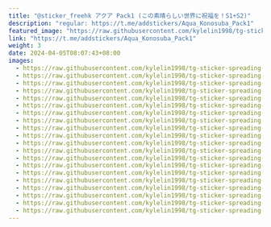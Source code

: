 ```yaml
---
title: "@sticker_freehk アクア Pack1 (この素晴らしい世界に祝福を！S1+S2)"
description: "regular: https://t.me/addstickers/Aqua_Konosuba_Pack1"
featured_image: "https://raw.githubusercontent.com/kylelin1998/tg-sticker-spreading-worldwide-images/main/img/4dbb2200-8aa6-472f-bdfd-070e8a4deaa1.jpg"
link: "https://t.me/addstickers/Aqua_Konosuba_Pack1"
weight: 3
date: 2024-04-05T08:07:43+08:00
images:
  - https://raw.githubusercontent.com/kylelin1998/tg-sticker-spreading-worldwide-images/main/img/4dbb2200-8aa6-472f-bdfd-070e8a4deaa1.jpg
  - https://raw.githubusercontent.com/kylelin1998/tg-sticker-spreading-worldwide-images/main/img/61fe27ad-5d5e-4c63-88da-124e816accb1.jpg
  - https://raw.githubusercontent.com/kylelin1998/tg-sticker-spreading-worldwide-images/main/img/e106cd4b-e7eb-44ef-81af-783e3a0117a8.jpg
  - https://raw.githubusercontent.com/kylelin1998/tg-sticker-spreading-worldwide-images/main/img/f3d3fef2-a268-493f-b563-7487018d273e.jpg
  - https://raw.githubusercontent.com/kylelin1998/tg-sticker-spreading-worldwide-images/main/img/0432d47c-a18d-4053-97db-51b29c79ea09.jpg
  - https://raw.githubusercontent.com/kylelin1998/tg-sticker-spreading-worldwide-images/main/img/af802745-11d5-4b28-a5c7-e4890f0f057f.jpg
  - https://raw.githubusercontent.com/kylelin1998/tg-sticker-spreading-worldwide-images/main/img/50804db0-32b6-4baf-b99d-86c45c3c3885.jpg
  - https://raw.githubusercontent.com/kylelin1998/tg-sticker-spreading-worldwide-images/main/img/8276866a-812a-40fb-8a27-6cb39a141009.jpg
  - https://raw.githubusercontent.com/kylelin1998/tg-sticker-spreading-worldwide-images/main/img/d0684203-3859-4e18-b58f-ebae0a71480f.jpg
  - https://raw.githubusercontent.com/kylelin1998/tg-sticker-spreading-worldwide-images/main/img/2ecc3feb-7327-409f-bf4e-bb6d5dc549c0.jpg
  - https://raw.githubusercontent.com/kylelin1998/tg-sticker-spreading-worldwide-images/main/img/4a6ad907-080a-4d1d-806a-c150bb677bd7.jpg
  - https://raw.githubusercontent.com/kylelin1998/tg-sticker-spreading-worldwide-images/main/img/406a58cf-74c5-4fe3-b9c8-8bf54d802d84.jpg
  - https://raw.githubusercontent.com/kylelin1998/tg-sticker-spreading-worldwide-images/main/img/310d5fb0-88f7-4606-9e41-d47f349cd171.jpg
  - https://raw.githubusercontent.com/kylelin1998/tg-sticker-spreading-worldwide-images/main/img/c36f786a-dff0-48fc-b598-6ccbaa8c63a0.jpg
  - https://raw.githubusercontent.com/kylelin1998/tg-sticker-spreading-worldwide-images/main/img/50111879-25b0-481f-bcdc-67d901690346.jpg
  - https://raw.githubusercontent.com/kylelin1998/tg-sticker-spreading-worldwide-images/main/img/05eac2bd-4196-4557-8af0-970455a89399.jpg
  - https://raw.githubusercontent.com/kylelin1998/tg-sticker-spreading-worldwide-images/main/img/faa585cb-853c-4bfd-9a3e-dbbc8c243c72.jpg
  - https://raw.githubusercontent.com/kylelin1998/tg-sticker-spreading-worldwide-images/main/img/c8c27e29-6788-48e0-adf2-0bb67fe091aa.jpg
  - https://raw.githubusercontent.com/kylelin1998/tg-sticker-spreading-worldwide-images/main/img/0ec6257c-f0a9-438d-a9e4-6a59194de270.jpg
  - https://raw.githubusercontent.com/kylelin1998/tg-sticker-spreading-worldwide-images/main/img/1e61bddd-2c21-470c-973d-9b0debf07de9.jpg
---
```

